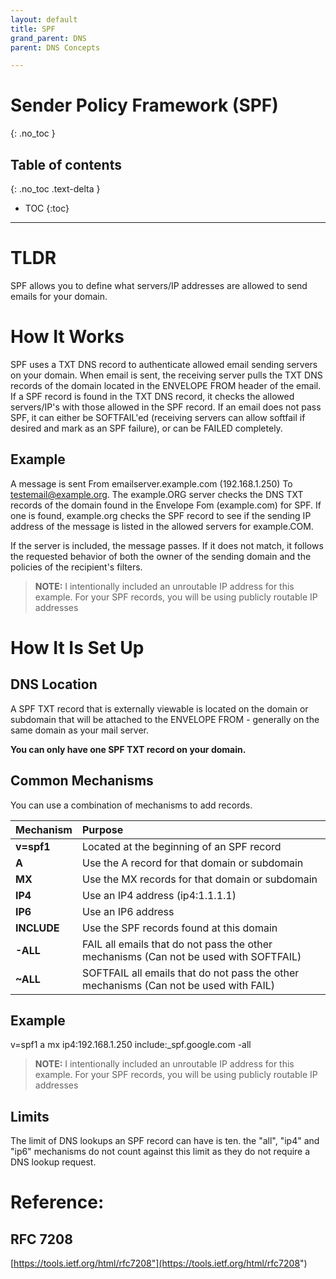 ```yaml
---
layout: default
title: SPF
grand_parent: DNS
parent: DNS Concepts

---
```

# Sender Policy Framework \(SPF\)
{: .no_toc }

## Table of contents
{: .no_toc .text-delta }

* TOC
{:toc}

---

# TLDR

SPF allows you to define what servers/IP addresses are allowed to send emails for your domain.

# How It Works

SPF uses a TXT DNS record to authenticate allowed email sending servers on your domain. When email is sent, the receiving server pulls the TXT DNS records of the domain located in the ENVELOPE FROM header of the email. If a SPF record is found in the TXT DNS record, it checks the allowed servers/IP's with those allowed in the SPF record. If an email does not pass SPF, it can either be SOFTFAIL'ed \(receiving servers can allow softfail if desired and mark as an SPF failure\), or can be FAILED completely.

## Example

A message is sent From emailserver.example.com \(192.168.1.250\) To testemail@example.org. The example.ORG server checks the DNS TXT records of the domain found in the Envelope Fom \(example.com\) for SPF. If one is found, example.org checks the SPF record to see if the sending IP address of the message is listed in the allowed servers for example.COM. 

If the server is included, the message passes. If it does not match, it follows the requested behavior of both the owner of the sending domain and the policies of the recipient's filters.

> **NOTE:** I intentionally included an unroutable IP address for this example. For your SPF records, you will be using publicly routable IP addresses

# How It Is Set Up

## DNS Location

A SPF TXT record that is externally viewable is located on the domain or subdomain that will be attached to the ENVELOPE FROM - generally on the same domain as your mail server.

**You can only have one SPF TXT record on your domain.**

## Common Mechanisms

You can use a combination of mechanisms to add records.

| Mechanism | Purpose |
| :--- | :--- |
| **v=spf1** | Located at the beginning of an SPF record |
| **A** | Use the A record for that domain or subdomain |
| **MX** | Use the MX records for that domain or subdomain |
| **IP4** | Use an IP4 address \(ip4:1.1.1.1\) |
| **IP6** | Use an IP6 address |
| **INCLUDE** | Use the SPF records found at this domain |
| **-ALL** | FAIL all emails that do not pass the other mechanisms \(Can not be used with SOFTFAIL\) |
| **~ALL** | SOFTFAIL all emails that do not pass the other mechanisms \(Can not be used with FAIL\) |

## Example

 v=spf1 a mx ip4:192.168.1.250 include:\_spf.google.com -all

> **NOTE:** I intentionally included an unroutable IP address for this example. For your SPF records, you will be using publicly routable IP addresses

## Limits

The limit of DNS lookups an SPF record can have is ten. the "all", "ip4" and "ip6" mechanisms do not count against this limit as they do not require a DNS lookup request.

# Reference:

## RFC 7208 

[https://tools.ietf.org/html/rfc7208"](https://tools.ietf.org/html/rfc7208")



